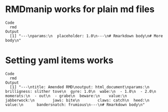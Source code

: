 # RMDmanip works for plain md files

    Code
      rmd
    Output
      [1] "---\nparams:\n  placeholder: 1.0\n---\n# Rmarkdown body\n# More body\n"

# Setting yaml items works

    Code
      rmd
    Output
      [1] "---\ntitle: Amended RMD\noutput: html_document\nparams:\n  brilligness: slither tove\n  gyre: 1.0\n  wabe:\n  - 1.0\n  - 2.0\n  momerats:\n  - out\n  - grabe\n  beware:\n    value:\n      jabberwock:\n        jaws: bite\n        claws: catch\n  heed:\n    value:\n      bandersnatch: frumious\n---\n# Rmarkdown body\n"

